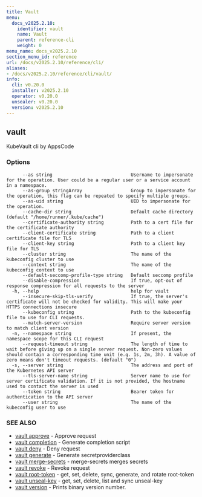 ```yaml
---
title: Vault
menu:
  docs_v2025.2.10:
    identifier: vault
    name: Vault
    parent: reference-cli
    weight: 0
menu_name: docs_v2025.2.10
section_menu_id: reference
url: /docs/v2025.2.10/reference/cli/
aliases:
- /docs/v2025.2.10/reference/cli/vault/
info:
  cli: v0.20.0
  installer: v2025.2.10
  operator: v0.20.0
  unsealer: v0.20.0
  version: v2025.2.10
---
```


## vault

KubeVault cli by AppsCode

### Options

```
      --as string                             Username to impersonate for the operation. User could be a regular user or a service account in a namespace.
      --as-group stringArray                  Group to impersonate for the operation, this flag can be repeated to specify multiple groups.
      --as-uid string                         UID to impersonate for the operation.
      --cache-dir string                      Default cache directory (default "/home/runner/.kube/cache")
      --certificate-authority string          Path to a cert file for the certificate authority
      --client-certificate string             Path to a client certificate file for TLS
      --client-key string                     Path to a client key file for TLS
      --cluster string                        The name of the kubeconfig cluster to use
      --context string                        The name of the kubeconfig context to use
      --default-seccomp-profile-type string   Default seccomp profile
      --disable-compression                   If true, opt-out of response compression for all requests to the server
  -h, --help                                  help for vault
      --insecure-skip-tls-verify              If true, the server's certificate will not be checked for validity. This will make your HTTPS connections insecure
      --kubeconfig string                     Path to the kubeconfig file to use for CLI requests.
      --match-server-version                  Require server version to match client version
  -n, --namespace string                      If present, the namespace scope for this CLI request
      --request-timeout string                The length of time to wait before giving up on a single server request. Non-zero values should contain a corresponding time unit (e.g. 1s, 2m, 3h). A value of zero means don't timeout requests. (default "0")
  -s, --server string                         The address and port of the Kubernetes API server
      --tls-server-name string                Server name to use for server certificate validation. If it is not provided, the hostname used to contact the server is used
      --token string                          Bearer token for authentication to the API server
      --user string                           The name of the kubeconfig user to use
```

### SEE ALSO

* [vault approve](/docs/v2025.2.10/reference/cli/vault_approve)	 - Approve request
* [vault completion](/docs/v2025.2.10/reference/cli/vault_completion)	 - Generate completion script
* [vault deny](/docs/v2025.2.10/reference/cli/vault_deny)	 - Deny request
* [vault generate](/docs/v2025.2.10/reference/cli/vault_generate)	 - Generate secretproviderclass
* [vault merge-secrets](/docs/v2025.2.10/reference/cli/vault_merge-secrets)	 - merge-secrets merges secrets
* [vault revoke](/docs/v2025.2.10/reference/cli/vault_revoke)	 - Revoke request
* [vault root-token](/docs/v2025.2.10/reference/cli/vault_root-token)	 - get, set, delete, sync, generate, and rotate root-token
* [vault unseal-key](/docs/v2025.2.10/reference/cli/vault_unseal-key)	 - get, set, delete, list and sync unseal-key
* [vault version](/docs/v2025.2.10/reference/cli/vault_version)	 - Prints binary version number.

